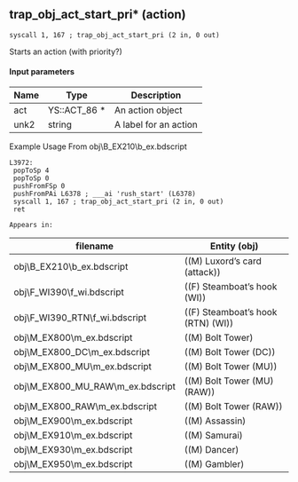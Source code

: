 ## trap_obj_act_start_pri* (action)

`syscall 1, 167 ; trap_obj_act_start_pri (2 in, 0 out)`

Starts an action (with priority?)

#### Input parameters
| Name | Type | Description
|------|------|------------
| act   | YS::ACT_86 *   | An action object
| unk2   | string   | A label for an action


Example Usage From obj\B_EX210\b_ex.bdscript
```plaintext
L3972:
 popToSp 4
 popToSp 0
 pushFromFSp 0
 pushFromPAi L6378 ; ___ai 'rush_start' (L6378)
 syscall 1, 167 ; trap_obj_act_start_pri (2 in, 0 out)
 ret
```





	Appears in:
| filename | Entity (obj)
|----------|-------------
| obj\B_EX210\b_ex.bdscript       | ((M) Luxord’s card (attack))          
| obj\F_WI390\f_wi.bdscript       | ((F) Steamboat’s hook (WI))          
| obj\F_WI390_RTN\f_wi.bdscript       | ((F) Steamboat’s hook (RTN) (WI))          
| obj\M_EX800\m_ex.bdscript       | ((M) Bolt Tower)          
| obj\M_EX800_DC\m_ex.bdscript       | ((M) Bolt Tower (DC))          
| obj\M_EX800_MU\m_ex.bdscript       | ((M) Bolt Tower (MU))          
| obj\M_EX800_MU_RAW\m_ex.bdscript       | ((M) Bolt Tower (MU) (RAW))          
| obj\M_EX800_RAW\m_ex.bdscript       | ((M) Bolt Tower (RAW))          
| obj\M_EX900\m_ex.bdscript       | ((M) Assassin)          
| obj\M_EX910\m_ex.bdscript       | ((M) Samurai)          
| obj\M_EX930\m_ex.bdscript       | ((M) Dancer)          
| obj\M_EX950\m_ex.bdscript       | ((M) Gambler)          



